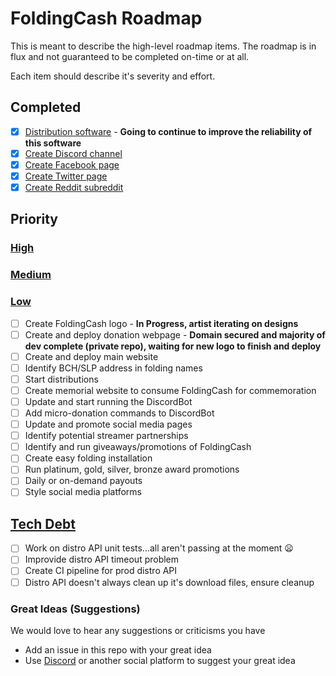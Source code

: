 # FoldingCash Roadmap

This is meant to describe the high-level roadmap items. The roadmap is in flux and not guaranteed to be completed on-time or at all.

Each item should describe it's severity and effort.

## Completed

- [X] [Distribution software](https://github.com/foldingcash/distro) - **Going to continue to improve the reliability of this software**
- [X] [Create Discord channel](https://discord.gg/HU3YeXQ)
- [X] [Create Facebook page](https://www.facebook.com/FoldingCash)
- [X] [Create Twitter page](https://twitter.com/FoldingCash)
- [X] [Create Reddit subreddit](https://reddit.com/r/FoldingCash)

## Priority

### [High](HighPriority.md)

### [Medium](MediumPriority.md)

### [Low](LowPriority.md)

- [ ] Create FoldingCash logo - **In Progress, artist iterating on designs**
- [ ] Create and deploy donation webpage - **Domain secured and majority of dev complete (private repo), waiting for new logo to finish and deploy**
- [ ] Create and deploy main website
- [ ] Identify BCH/SLP address in folding names
- [ ] Start distributions
- [ ] Create memorial website to consume FoldingCash for commemoration
- [ ] Update and start running the DiscordBot
- [ ] Add micro-donation commands to DiscordBot
- [ ] Update and promote social media pages
- [ ] Identify potential streamer partnerships
- [ ] Identify and run giveaways/promotions of FoldingCash
- [ ] Create easy folding installation
- [ ] Run platinum, gold, silver, bronze award promotions
- [ ] Daily or on-demand payouts
- [ ] Style social media platforms

## [Tech Debt](TechDebt.md)

- [ ] Work on distro API unit tests...all aren't passing at the moment :frowning:
- [ ] Improvide distro API timeout problem
- [ ] Create CI pipeline for prod distro API
- [ ] Distro API doesn't always clean up it's download files, ensure cleanup

### Great Ideas (Suggestions)

We would love to hear any suggestions or criticisms you have

- Add an issue in this repo with your great idea
- Use [Discord](https://discord.gg/HU3YeXQ) or another social platform to suggest your great idea
